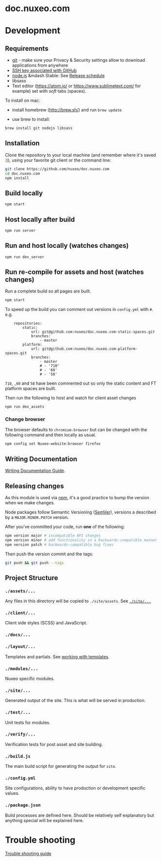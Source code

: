# doc.nuxeo.com

# Development

## Requirements
- [git](https://git-scm.com/) - make sure your Privacy & Security settings allow to download applications from anywhere
- [SSH key associated with GitHub](https://help.github.com/articles/generating-an-ssh-key/)
- [node.js](https://nodejs.org) &mdash Stable: See [Release schedule](https://github.com/nodejs/LTS#lts_schedule)
- libsass
- Text editor (https://atom.io/ or https://www.sublimetext.com/ for example) set with _soft_ tabs (spaces).

To install on mac:
- install homebrew (http://brew.sh/) and run ```brew update```

- use brew to install:
```bash
brew install git nodejs libsass
```

## Installation
Clone the repository to your local machine (and remember where it's saved :)), using your favorite git client or the command line:
```bash
git clone https://github.com/nuxeo/doc.nuxeo.com
cd doc.nuxeo.com
npm install
```

## Build locally
```bash
npm start
```

## Host locally after build
```bash
npm run server
```

## Run and host locally (watches changes)
```bash
npm run dev_server
```

## Run re-compile for assets and host (watches changes)
Run a complete build so all pages are built.
```bash
npm start
```
To speed up the build you can comment out versions in `config.yml` with `#`. e.g.
```
    repositories:
        static:
            url: git@github.com:nuxeo/doc.nuxeo.com-static-spaces.git
            branches:
                - master
        platform:
            url: git@github.com:nuxeo/doc.nuxeo.com-platform-spaces.git
            branches:
                - master
                # - '710'
                # - '60'
                # - '58'
```
`710`, `,60` and `58` have been commented out so only the static content and FT platform spaces are built.

Then run the following to host and watch for client asset changes
```bash
npm run dev_assets
```

### Change browser
The browser defaults to `chromium-browser` but can be changed with the following command and then locally as usual.
```bash
npm config set Nuxeo-website:browser firefox
```
## Writing Documentation
[Writing Documentation Guide](./docs/writing-documentation.md#writing-documentation).

## Releasing changes
As this module is used via [npm](https://www.npmjs.com/), it's a good practice to bump the version when we make changes.

Node packages follow Semantic Versioning ([SemVer](http://semver.org/)), versions a described by a `MAJOR.MINOR.PATCH` version.

After you've committed your code, run **one** of the following:
```bash
npm version major # incompatible API changes
npm version minor # add functionality in a backwards-compatible manner
npm version patch # backwards-compatible bug fixes
```
Then push the version commit and the tags:
```bash
git push && git push --tags
```

## Project Structure
### `./assets/...`
Any files in this directory will be copied to `./site/assets`. See [`./site/...`](#site)

### `./client/...`
Client side styles (SCSS) and JavaScript.

### `./docs/...`

### `./layout/...`
Templates and partials. See [working with templates](./docs/writing-documentation.md#writing-documentation).

### `./modules/...`
Nuxeo specific modules.

### `./site/...`
Generated output of the site. This is what will be served in production.

### `./test/...`
Unit tests for modules.

### `./verify/...`
Verification tests for post asset and site building.

### `./build.js`
The main build script for generating the output for `site`.

### `./config.yml`
Site configurations, ability to have production or development specific values.

### `./package.json`
Build processes are defined here. Should be relatively self explanatory but anything special will be explained here.

# Trouble shooting
[Trouble shooting guide](./docs/trouble-shooting.md#trouble-shooting)
